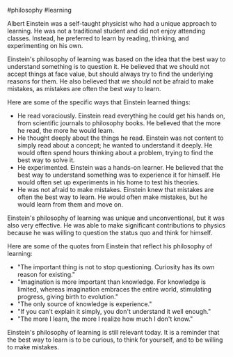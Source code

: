 #philosophy #learning 

Albert Einstein was a self-taught physicist who had a unique approach to learning. He was not a traditional student and did not enjoy attending classes. Instead, he preferred to learn by reading, thinking, and experimenting on his own.

Einstein's philosophy of learning was based on the idea that the best way to understand something is to question it. He believed that we should not accept things at face value, but should always try to find the underlying reasons for them. He also believed that we should not be afraid to make mistakes, as mistakes are often the best way to learn.

Here are some of the specific ways that Einstein learned things:

- He read voraciously. Einstein read everything he could get his hands on, from scientific journals to philosophy books. He believed that the more he read, the more he would learn.
- He thought deeply about the things he read. Einstein was not content to simply read about a concept; he wanted to understand it deeply. He would often spend hours thinking about a problem, trying to find the best way to solve it.
- He experimented. Einstein was a hands-on learner. He believed that the best way to understand something was to experience it for himself. He would often set up experiments in his home to test his theories.
- He was not afraid to make mistakes. Einstein knew that mistakes are often the best way to learn. He would often make mistakes, but he would learn from them and move on.

Einstein's philosophy of learning was unique and unconventional, but it was also very effective. He was able to make significant contributions to physics because he was willing to question the status quo and think for himself.

Here are some of the quotes from Einstein that reflect his philosophy of learning:

- "The important thing is not to stop questioning. Curiosity has its own reason for existing."
- "Imagination is more important than knowledge. For knowledge is limited, whereas imagination embraces the entire world, stimulating progress, giving birth to evolution."
- "The only source of knowledge is experience."
- "If you can't explain it simply, you don't understand it well enough."
- "The more I learn, the more I realize how much I don't know."

Einstein's philosophy of learning is still relevant today. It is a reminder that the best way to learn is to be curious, to think for yourself, and to be willing to make mistakes.

